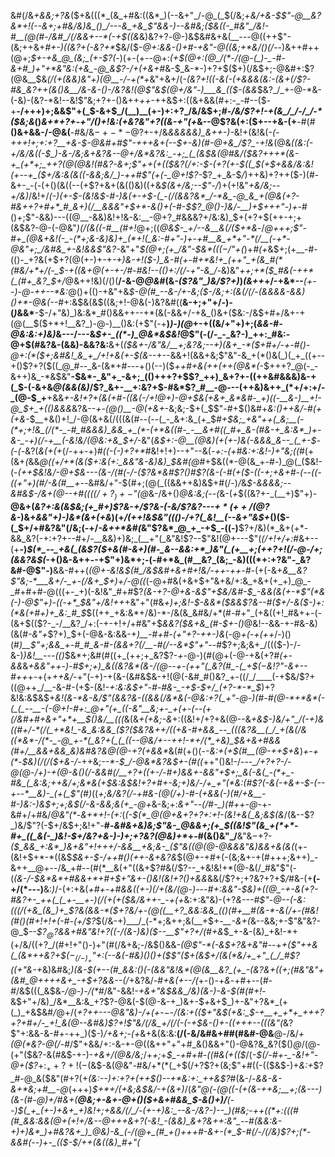 &#(/&*+&&;+?&*($+&(((*_(&_+#&:((&*_)(--&+"_/-@_(_$(/&;+*&/+&-$$"-@__&?&*+!(--&+;+#&/&)&_()_/---&_+&_$"&&-)--&#&;($&((-_#&"_/&!-#__(@(#-/&#_/(/&&+--*(-+$((&*&)&?+?_-_@-)&$&#&+&(__---@((++$"-$($&;++&+_#+*-)((&?+(-*&?+*_$&/($-*_@+:&&-(_)+*_#-+&"-@((&;+*&/()(/--_)&++#++(@+;_$+-+&_@_(&;_(+-$?(_-)(+-(+--@+:_(+$(@+:(@_/(*-/(@-(_)-_-#-&+#_)+"+*&"&:(+&_-@_&$?-/+(+&+#_&-$_&-*-)+?+$($+)(/&$+;-@&#+:$?(@&__$&_(/(+(&&)&"+)(@__-/-+(*+_&"+&+/(_-(&?+!((-&(-(+&&&(&:-(&+(/$?-#&_&?++(&()&__/&-&-()-/&?&!(@$"&$(@+/&"-)___&_(($-*(*&&_$&?_/_+-@-*&-(-&)-(&?-*&!--&!$"&;+?+-()&++_++_-++&$+:((&+&&(#+:-_-#--($-+__-/+++)+;&&$"+(_$-&+$_/(__)__(+-)+:+?_/&/&$+;_#-/&/$?+!-+(&_/_/-/_/-*($&;&_()_&+*+?+_-*+"_/()+!&:(+&?&"+?((&-+"(_+*&--@$?&(+:($+--+&-(+__-#(#__()&+&&-/-@&(__-#&/&$-+-*-@$?+-+/&*&&&&&)_&++-)-*&!+(&!&(-*(-+++!+;+:+?__+&-$-@&#+#$"-+++&+(--$+-&)(#-@+&_/$?_-+!&*(@&*((&:(-+/&/&(_(-$_)-&-/&;&+&?&--@+/&*&?&:_-+;_(_(&$&_(@_#&/($&?+++*(&-+_(+*+;_++?(@(@&!(#&?-&+;$"++_(+(($&?(/+:-$-(+?(+-$((_$(+_$+&&/&:&!(+--+_($+/&:&(&((_-&&;&/_)-++#$"(+(-_@+!$?-*$?_+_&-$_/_)++&)+?++($-)(#-&+-_-(-(+()(&((--(+$?+&+(&(()&)((+&_$(&+/&;--$"-/_)+(+!&"_+&/&;--+/&)_/&!+/_(-)(+-$-(&!&$-#-)&(+-+$-(_-(/(&&?&*_/-*&_-@_&_+(@&(+?-#&++?+#+*_#_&+)(/__&&&"+$+*-&()+(-#-$$?_@()-)&/-__)+$+++"-)+-_#()+;$"-&&)---((@__-&&)&!+!&-&:__-@+?_#&&&?+/&:&)_$+(+?+$(++-+;+(&$&?-@-(-@&"_)(/(&((-#__(#+!_@+;((_@&$-_+/--&__&(/($+*&_-/_@+++;$"-#+_(@&+&!(-_-(*+;&-&)&)+_(*+!(_&:-#+"-)+-+#__&_+*+"-*(/__(-+*-@&"+;_/&#&_+-&!&&$"&?-_&"+"_$(@+;(+_/&"-$&*($((-/$"+(_)+*_#_(+*&$+;(+__-#-(()-_+?&(+$+?(@(+-)+-+*_-+)&-+!($-)_&-#(+-#+*&!+_(++"_+(&_#(*(#&/+*+/(-_$-+((&+_@(+-+-/_#-#&!--(_()+:_/(/_-+"-&_/-*&)&"_++;+*($_#&(-++*(_(#+_&?_$+/_@&++!&)(/()(__/-&-@_@&#_(&_-($?&"_)&/$?+)_)_(&++_+/-+&*--___(+--)-@-++--*&:_@()+(()-+&"+&_$-@(#_--&-/+-&;($-/&;+:(&(/(/_-_(&&&&-&&)()+*-@&(--_#+:&$&(&$((&;+!-@&(-)&?&#((__&-+;+"+/-)-(_)_&&*__-$-/+"&)_)&:&*_#()&&++--+*(&(-&&+/-+&_()&+($&:-/&$+#+/&+-+(@(__$($+*+!__&?_)-@-)__()&:(+$"(-+__)_)-)(@_+-+((&/+"+)+;(_&&-#-@&:&:+)&)_&---/---&_$+-_((*-)_@&*&$&!_@$"(-(/-_-_&?-)_++:_#&:-@+$(#&?&-(&&)-&&?&:__&+(_($&+-/&"&/__+;&?&;--+)(&+_-*($+#+/-+-#()-@+:(*($+;&#&!_&_+_/+!+&(+-$(&-_-+--&&+!(&&+&;$"&"-&_+(*()&(_)(_+_((+--+()$?+?($((_@_#--_&-(&*+#---+()(--)($___$+$+#+&(+_+(+_+(@&*(_-$+++?_@(-_-&++)&_-*&$&"__-$&*-_&"+_-&+;_(()+++?+$$?_++)_&+?+-((++&#&&&)&-+(_$-(-&+&_@(&&(&)_/$?_&+-__+:&?+$-#&*$?_#__-@---(++&)&++_(*+/+:+/-_(@-$_+__+&&*+-&!+?+(&(+#-((&(_-/+!_@+)-@+$&(+&+_&*&#-_+)((-__&-)__+!-@_$+_+*_(()&&&_&?&--_+-(@()__-@(+&+_-&;&;-$+(_$$"-#+$()&#+_&:()++&/-#(+(+&-_$__+&()+!_/-@(&+&(/(((&(#--(--(_-_&+:&_(+_$_#+$&;_+&"++(_&;__(-(*+;+!&_(/(*-_-#_#&&&)_&&_+_(*-(+*&((#-_-__&+#((_#+_&-(#&-+_&:&*_)+-&-_-+)(/-+__(-&!&/(@&:+&_$+/_-&"(_&$+:-@__(@&)(+(+-)&(-&&&_&--_(_+-$-(-(-_&?(*&(+(+*(/-++-+)_#((-(-)+?+*_#&!+!+)--+"--&(_-+:-(+#&:+:&!-)+"&;((_#(+(&+*(*&&_@((+/+*(&($+:&(+:_&&"&-&)&)_$&#(@_#+$&((*-@(&_+-#-)_@(_($&!-(-*_(_++$&!&/-@+$&--_-(&-_/(#(-_/-($?&*&#$?()_#$?(&-(-#(+($-((-+;+&+#-(--(_(-((+"+)(#_/-&(#__+--*&#&/+"-$(#+;(@(_((&&++&)&$+#(/-)_/_&_$-&&&&;--&#&$-/&+(@--+#($(((/+?_)+-$"(@_&-/&+()_@&:&;(*--(*_&-(_+_$((&?+-_(__+)$"+)-__@&+(*&?+:&(&$&;(+_#+)$?&-+/$?&-(-&/$?&?---$+*(++/(@$?&*_-_)&+_&&"+)-)&*(&+(+&_)(+_/(++!&$&"((()-/+?(_&!__(--&+"&$+_()($-(_$+/+#&?&"(/&;(-+/_-&++*&#(_&"$?&*_@_+_-+$_-((-)__$?+/&)(*_&+(+*-&&_&?(-+:+?+--#+/-__&&)+)&;_(__+"(_&"&!$?--$"&!(@+---$"(_(/+!+/+:_#&+--(+__-)_$(*_--_+&(_(&$?($+&(#-&+)(#-_&--&&:+*_)&"(_(+__+;(++?+!(/-@-/+;(&&?&$(_-+()&-&++_-_-+$"+)&*+;-(-#+*&_(#__&?_(&;_-&)(((*+:+?&"-_&?&#-@$"-)__&&-#++(_(@+*-*&!&$(#_/&$&#+&+#+!&/-++-++-#-_(+(-&+_&__&?$"&;-*___&+/-_+-(/&+_$+)+/-@((_(-@+#&(+&+$+"&+&/+:&_+&+(+_+)_@_-_#+#+#-@(((+-_+)(-&!&"_#+#$?_(&-+?-@+&-&$"+$&/&#-$_-&&(&(+-*$"(*&(-)-@$"+)-((-+*_$&"+/&!++_+&"+"(#&_+)+;&!-$-&&*($&&$?&--#($+/-&($-)+:(*&(+#+)+_&:_#_$_$((++_+&:&*+/&)-*-/&(&_&#&/+*(#-#+"_(+&((+!_#&++-(-(&+$(($?-_-/__&?_/+:(-+-+!+/+#&"+$_&&?($&+&_(#-$+-()_@&!--&&-+-#&-&)(&(#_-&"+_$?+)_$+(-@&-&:&&-+_)__-#+#-(+"+?-++*-)&*_(-@_+(-+(++_/-)()(#_)__$"+;&&_+-#_#_&-#-(&&+?(/__-#(/--&*$"+"-_-#$?+;&;&+_/((($-)-/-&-)_)&!__---(()_$&*+;&#(#((+_(++;+_&?$?-_+_-@-)(#(@+(-@-+&(+?_#(+-&&_&*+&&"++-)-#_$+;+)_&((&?&*(&-/(@--+-(++"(_&?(#_-(_+$($-$&!$?$"-&+--#+_+*+-+(+_++&/_-+"(-+)-+(&-(&#&$&-+!(@(-&#_#()&?_+-((/_/____(-+$&/$?+((@++_/__-&-#-(+$-(&!_-+:&:&$+"-#-#&-_-+$-$+/_(+?-*-*_$_)+?&!&:&$&$+_&!(&-*&-&/$"(&&?&-((&&(/&*&(-@&:+?(_+"-@-)(#-#(@-*+*&*(-(_(_--__-(-@+!-#+:_@+"(+_((-&"__&;+-_+(+-(--(+(/&#+#+&+"+*+__$()&/__(((_&(&_+(+*&;-*&_+:((&!+/+?+&(@--&*+&_$-)&/+"_/(-+)&((#+/-*(/(_+*&!_-&_&:&&_($?($&?&++/((+&-#+&&_--_(((&?&__(_/_+(&(/&((*&*-/(*-_-@_+-*(_&?+(_(_((--@&/+--++!-*+/(*_+&)_$&+&+_#&&(#+/__&&+&&_&)&#&?&*_@(@-*+?(+&*&*_&(#(+()(-_-&:+(+$(#__(@-++$+&_)_+-+(*-$&)(/(/($+&-/-_++&;_--*-$_/-@&*&?&$+-(#((_++"()&!-/---*_/+?+?-/-@(@-/+)-+(@-&()(/-&&#(/__+?+*_((+-/-#+)___&&+-&&"+$+;_&(-&(_-(*+_-#&_(_&:&;++&/+;&*&(+$&:&$&!+?+#+-&;+)&/-/+_+"(*&:(#$?(-&(-+&+-$-(--+--*__&)-_(+(_$"(#_)_((*+;&/&?(/-_+#&-(@(/+)-#-(+&&(-)(#_/+&__-#-)&:-)&$+;+;&$(/-&-&&;&(+_-*_@+_&-&;+:_&+"--(/_#-*_)(#++-@-*+-&#+/+#&/_@&"(*_-_&+*+!-(+:_(_(-$(*_@(@+&+?+?+:+!-(&!+&(_&;&$(&_/(&--$?_)&/$"$?($-$+/&$+;&!+"-__#-_&#&+&)&;$"&-_@&&+;(+_$((&!$"(&_+(*+*-#+_((_&(-_)&!-$+/&?+&-)-)+;+?&?(@&)+*_+-#(&()&"_/__&"&$-$+?-_($_&&_+:&*_)&+&"+!+++/-&&__+&;&-_($"&((@(@-@&&&"&)&&+&(&(_(+-(&!+$+*-*((&$___$&+-$-/_++#()(*+*+-&+&?_&_$(@+-+#+(-(&;&+-+(#+++;&++)_-&++__@+--/&_+#--(#(*__&(+"((&+$?_#_&(/$?--_+&!&!+*(@-&(/_#&"$"(-(*(&-/-$&*&*+#&&+*+#+$+"&+_-()&!_(&!+?()+&&*&&(/$?+;+?&?+?+$_/_#&-(+__(-+/(*---)__&:_)_/-(+:+&(*+#_+_-+#_&&((+-)(/+(&/(@-)---#+:&_&"-$&)+((@_-+-&(+?-#&?+-_++(_(_+-__+-)(/(+(+($&/&++-_-+(+*&:+:&"&)-(+?_&---#$"-@--(-&:(((/(+&_(&_)+_$?&(&&-*($+?&/+-(@((__+?_&&:&&_(()(#+__#(&-*-&(/+-(#&!(#()(#+!+!+(-#-(+/$?_$(/&-+)___/_(-*+;&++;&(__+$+*-__-&+(*&--&&;+-$"&"&?-@_$_--$$?_@$?&&+#&"&!+?((-/(&-)&)($--__$"+?+/(#+&_$_+-&-(&)_+&!-*+(+/&/((+?_/(#+!+"()-)+"(#(/&+&;-/&$()&&_-(@$"-*(-&$+?&+&"_#--+_+($"++&(_(&*++&?+$($-_(/-)_+$"+:(--&(*-#&)()()+*($$"($+(&$+/(&(*&/+_+"_(_/_#$?($($+"&-+_&)&#&;_)(&-$(+--(#_&&:()(-(&&"&!&*(@(&__&?_(+_-(&?&+((+;(#&"&"+(&#_@++++&+_-+$+?&&--(/_+&?&/-#_+&(+--/(_+-()-+_&_-+#+--(_#-#_/&$(((_&$&_-/___@-)-/(*_#_/&"-&&!_-+&+"&$&&_/&)(&-)-&-$(#(#+!_-&$+"+/&)_/&*__&:&_+?$?-@&(-$(@-&-+_)&+-$_+_&+$_)+-&"+?&*_(+(_)_+&$&#_/_@+/(*+?++---@&"&)-/+(+_-$-$-/_(&:+(($+"&$(+&:_$-+__+_+*+_+++?+?+#+/-_+!_&(@--&#&)$?+!$"&/(/&_+/(/(-(-+$&-()+-((+++--(((&"(*&?$"+:&&-&-#+-++_)($-)_/+&+;-(+_&+&(&:&:__(/(-&/&#&+_#_#(#&#-@&__@-/&/_+(@(*&?-@(/-#_/$"+&&/+:-&-+-@((&++"+"+#_&()&&+"()-@&?&_&?($()_@_/(@-(+"($&?-&(#&$-+-)-*+&+/(@&*_/&;_/+_+;_+_$_-+#+#-((#&(+(($_/(_-$(/-#+-_-&!+"-@+($?_$+:_++?+!(-($&$-&(@&"-#&/+*(*(_+$(/+?$?+(&;$"+#((-(($&$-)+*&:+*$?_#-@_&($&"(#+?(+_(&:-*-)+:+?+*(++$()--+*&:+:_++&$?_#(&-/-_&&-&-&+*&;+#__-@_(+++)_$+*+/(+&;&$&/-+(&+)_/(*&"_@(-(@((-(+(&-++&;__+;(&-_--_)(&-_(#-@_)+/_#&+(__@&;_+-&_+-@+(_)($+&+#&&_$-&()+)_/__(--)_$(_+_(+-)+&+_+)&!+;+&&/(/_/-(+-+)&:_--&-/&?-)--_)(#&;-++((*+:(((#(#_&&:&&(@+(+!+/&--@+++&+?(-&!_-(&&)_&+?&++:&"_--#(&&:&-+)+)&*_)+#&?&+_)_@&)-&_(-/(@+_(#_+()+++#-&+-(*_$-#(/-/(/&)$?+;(*-&&#(--)+-_(($-$_/++(&((&)_#+"(*
